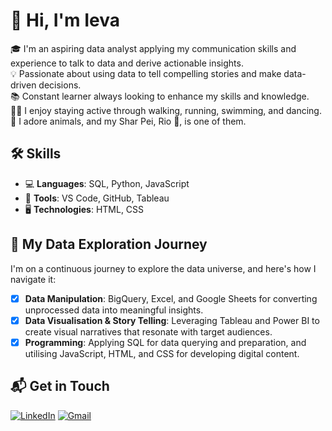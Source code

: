 # 👋 Hi, I'm Ieva

🎓 I'm an aspiring data analyst applying my communication skills and experience to talk to data and derive actionable insights.  
💡 Passionate about using data to tell compelling stories and make data-driven decisions.  
📚 Constant learner always looking to enhance my skills and knowledge.  
🏃‍♀️ I enjoy staying active through walking, running, swimming, and dancing.  
🐾 I adore animals, and my Shar Pei, Rio 🐶, is one of them.

## 🛠️ Skills
- 💻 **Languages**: SQL, Python, JavaScript
- 🧰 **Tools**: VS Code, GitHub, Tableau
- 🖥️ **Technologies**: HTML, CSS

## 🌟 My Data Exploration Journey
I'm on a continuous journey to explore the data universe, and here's how I navigate it:
- [x] **Data Manipulation**: BigQuery, Excel, and Google Sheets for converting unprocessed data into meaningful insights.
- [x] **Data Visualisation & Story Telling**: Leveraging Tableau and Power BI to create visual narratives that resonate with target audiences.
- [x] **Programming**: Applying SQL for data querying and preparation, and utilising JavaScript, HTML, and CSS for developing digital content.

## 📬 Get in Touch
[![LinkedIn](https://img.shields.io/badge/LinkedIn-0077B5?style=for-the-badge&logo=linkedin&logoColor=white)](https://www.linkedin.com/in/ieva-kosaite)
[![Gmail](https://img.shields.io/badge/Gmail-D14836?style=for-the-badge&logo=gmail&logoColor=white)](mailto:ieva@gmail.com)


